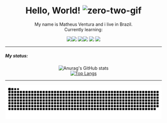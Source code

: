 <style>
    #title {
        text-align: center;
    }

    p {
        text-align: center;
    }
</style>
<h1 id="title">Hello, World! <img src="/assets/zero-two.gif" alt="zero-two-gif" height="25px"></h1>
<p>My name is Matheus Ventura and i live in Brazil. <br> Currently learning:</p>

<p><img src="https://logospng.org/download/html-5/logo-html-5-512.png" height="25px"><img src="https://logospng.org/download/css-3/logo-css-3-2048.png" height="25px"> <img src="https://logospng.org/download/javascript/logo-javascript-icon-1024.png" height="25px"><img src="https://upload.wikimedia.org/wikipedia/commons/thumb/b/b2/Bootstrap_logo.svg/512px-Bootstrap_logo.svg.png" height="25px"> <img src="https://upload.wikimedia.org/wikipedia/commons/thumb/9/96/Sass_Logo_Color.svg/1280px-Sass_Logo_Color.svg.png" height="25px"> <img src="https://upload.wikimedia.org/wikipedia/commons/thumb/a/a7/React-icon.svg/2300px-React-icon.svg.png" height="25px"> </p>
<hr>

<h5>My status:</h5>

![Anurag's GitHub stats](https://github-readme-stats.vercel.app/api?username=matheuusventura&show_icons=true&theme=synthwave) <br>
[![Top Langs](https://github-readme-stats.vercel.app/api/top-langs/?username=matheuusventura&layout=compact&theme=synthwave)](https://github.com/anuraghazra/github-readme-stats)

<hr>

<img src="https://raw.githubusercontent.com/Platane/snk/output/github-contribution-grid-snake.svg">

